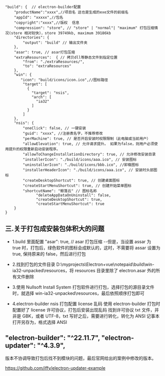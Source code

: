 ```
"build": {  // electron-builder配置
    "productName":"xxxx",//项目名 这也是生成的exe文件的前缀名
    "appId": "xxxxx",//包名
    "copyright":"xxxx",//版权  信息
    "compression": "store", // "store" | "normal"| "maximum" 打包压缩情况(store 相对较快)，store 39749kb, maximum 39186kb
    "directories": {
        "output": "build" // 输出文件夹
    },
    "asar": true, // asar打包压缩
    "extraResources":  { // 拷贝dll等静态文件到指定位置
        "from": "./extraResources/",
        "to": "extraResources"
    },
    "win": {
       "icon": "build/icons/icon.ico",//图标路径
        "target": [
          {
            "target": "nsis",
            "arch": [
              "ia32"
            ]
          }
        ]
    },
    "nsis": {
        "oneClick": false, // 一键安装
        "guid": "xxxx", //注册表名字，不推荐修改
        "perMachine": true, // 是否开启安装时权限限制（此电脑或当前用户）
        "allowElevation": true, // 允许请求提升。 如果为false，则用户必须使用提升的权限重新启动安装程序。
        "allowToChangeInstallationDirectory": true, // 允许修改安装目录
        "installerIcon": "./build/icons/aaa.ico", // 安装图标
        "uninstallerIcon": "./build/icons/bbb.ico", //卸载图标
        "installerHeaderIcon": "./build/icons/aaa.ico", // 安装时头部图标
        "createDesktopShortcut": true, // 创建桌面图标
        "createStartMenuShortcut": true, // 创建开始菜单图标
        "shortcutName": "鲸落云" // 图标名称
			  "deleteAppDataOnUninstall": false,
			  "createDesktopShortcut": true,
			  "createStartMenuShortcut": true
    }
}
```

## 三.关于打包成安装包体积大的问题

- 1.build 里面配置 "asar": true, // asar 打包压缩
  --但是，当设置 assar 为 true 时，打包后，绿色软件的图标会成默认的，这时，不需要将 assar 设置为 true, 保持原来的 false，然后进行打包

- 2.找到打包的文件目录 D:\myprojects\Electron+vue\notepaid\build\win-ia32-unpacked\resources，将 resources 目录里除了 electron.asar 外的所有文件删除

- 3.使用 Nullsoft Install System 打包软件进行打包，选择打包的源目录文件时，就选择 win-ia32-unpacked\resources，最后依照顺序打包即可

- 4.electron-builder nsis 打包配置 license 乱码
  使用 electron-builder 打包时配置好了 license 许可协议，打包后安装出现乱码
  找到许可协议 txt 文件，并非是 GBK，或者 UTF-8，txt 写好之后，需要进行转化，转化为 ANSI
  记事本打开另存为，格式选择 ANSI

## "electron-builder": "^22.11.7", "electron-updater": "^4.3.9",

版本不协调导致打包后找不到模块的问题，最后官网给出的案例中修改的版本。

https://github.com/iffy/electron-updater-example
